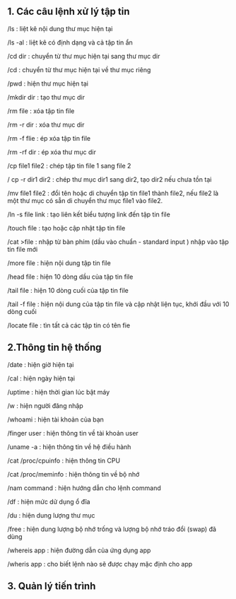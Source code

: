 ## 1. Các câu lệnh xử lý tập tin
/ls : liệt kê nội dung thư mục hiện tại

/ls -al : liệt kê có định dạng và cả tập tin ẩn

/cd dir : chuyển từ thư mục hiện tại sang thư mục dir

/cd : chuyển từ thư mục hiện tại về thư mục riêng

/pwd : hiện thư mục hiện tại 
 
/mkdir dir : tạo thư mục dir

/rm file : xóa tập tin file 

/rm -r dir : xóa thư mục dir

/rm -f flie : ép xóa tập tin file

/rm -rf dir : ép xóa thư mục dir

/cp file1 file2 : chép tập tin file 1 sang file 2 

/ cp -r dir1 dir2 : chép thư mục dir1 sang dir2, tạo dir2 nếu chưa tồn tại

/mv file1 file2 : đổi tên hoặc di chuyển tập tin file1 thành file2, nếu file2 là một thư mục có sẵn di chuyển thư mục file1 vào file2.

/ln -s file link : tạo liên kết biểu tượng link đến tập tin file

/touch file : tạo hoặc cập nhật tập tin file

/cat >file : nhập từ bàn phím (dầu vào chuẩn - standard input ) nhập vào tập tin file mới 

/more file : hiện nội dung tập tin file

/head file : hiện 10 dòng dầu của tập tin file

/tail file : hiện 10 dòng cuối của tập tin file

/tail -f file : hiện nội dung của tập tin file và cập nhật liện tục, khới đầu với 10 dòng cuối

/locate file : tìn tất cả các tập tin có tên fie

## 2.Thông tin hệ thống 
/date : hiện giờ hiện tại

/cal : hiện ngày hiện tại

/uptime : hiện thời gian lúc bật máy

/w : hiện người đăng nhập

/whoami : hiện tài khoản của bạn

/finger user : hiện thông tin về tài khoản user

/uname -a : hiện thông tin về hệ điều hành

/cat /proc/cpuinfo : hiện thông tin CPU

/cat /proc/meminfo : hiện thông tin về bộ nhớ

/nam command : hiện hướng dẫn cho lệnh command 

/df : hiện mức dử dụng ổ đĩa

/du : hiện dung lượng thư mục 

/free : hiện dung lượng bộ nhớ trống và lượng bộ nhớ tráo đổi (swap) đã dùng

/whereis app : hiện đường dẫn của ứng dụng app 

/wheris app : cho biết lệnh nào sẽ được chạy mặc định cho app

## 3. Quản lý tiến trình



